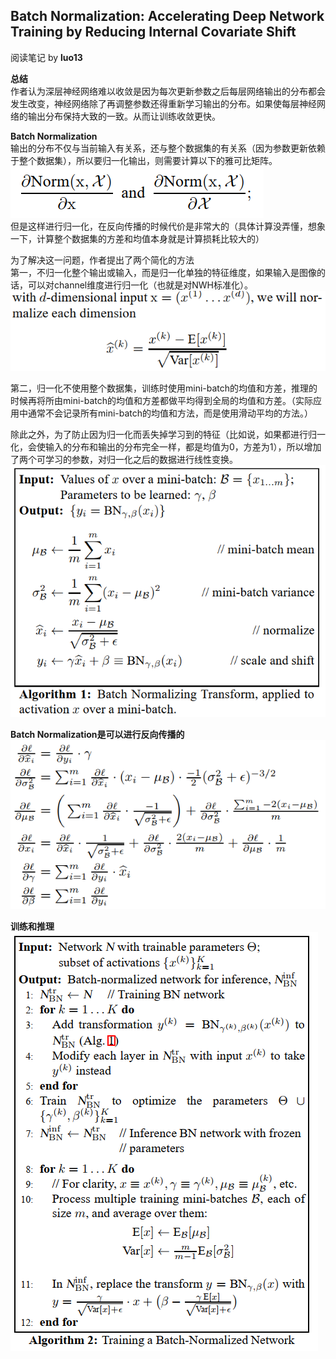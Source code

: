 ## Batch Normalization: Accelerating Deep Network Training by Reducing Internal Covariate Shift
阅读笔记 by **luo13**  

**总结**  
作者认为深层神经网络难以收敛是因为每次更新参数之后每层网络输出的分布都会发生改变，神经网络除了再调整参数还得重新学习输出的分布。如果使每层神经网络的输出分布保持大致的一致。从而让训练收敛更快。  

**Batch Normalization**  
输出的分布不仅与当前输入有关系，还与整个数据集的有关系（因为参数更新依赖于整个数据集），所以要归一化输出，则需要计算以下的雅可比矩阵。  
![归一化](../../img/BNInception/归一化.PNG)  
但是这样进行归一化，在反向传播的时候代价是非常大的（具体计算没弄懂，想象一下，计算整个数据集的方差和均值本身就是计算损耗比较大的）  

为了解决这一问题，作者提出了两个简化的方法  
第一，不归一化整个输出或输入，而是归一化单独的特征维度，如果输入是图像的话，可以对channel维度进行归一化（也就是对NWH标准化）。  
![bn1](../../img/BNInception/bn1.PNG)   

第二，归一化不使用整个数据集，训练时使用mini-batch的均值和方差，推理的时候再将所由mini-batch的均值和方差都做平均得到全局的均值和方差。（实际应用中通常不会记录所有mini-batch的均值和方法，而是使用滑动平均的方法。）  

除此之外，为了防止因为归一化而丢失掉学习到的特征（比如说，如果都进行归一化，会使输入的分布和输出的分布完全一样，都是均值为0，方差为1），所以增加了两个可学习的参数，对归一化之后的数据进行线性变换。  
![bn2](../../img/BNInception/bn2.PNG)  

**Batch Normalization是可以进行反向传播的**  
![bp](../../img/BNInception/bp.PNG)  

**训练和推理**  
![train_inference](../../img/BNInception/train_inference.PNG)  
